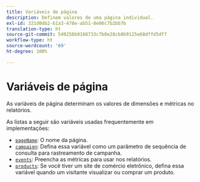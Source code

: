 ```yaml
---
title: Variáveis de página
description: Definem valores de uma página individual.
exl-id: 321d0db2-61a3-478e-ab51-8e06c7b2bb7b
translation-type: ht
source-git-commit: 549258b0168733c7b0e28cb8b9125e68dffd5df7
workflow-type: ht
source-wordcount: '69'
ht-degree: 100%

---
```


# Variáveis de página

As variáveis de página determinam os valores de dimensões e métricas no relatórios.

As listas a seguir são variáveis usadas frequentemente em implementações:

* [`pageName`](pagename.md): O nome da página.
* [`campaign`](campaign.md): Defina essa variável como um parâmetro de sequência de consulta para rastreamento de campanha.
* [`events`](events/events-overview.md): Preencha as métricas para usar nos relatórios.
* [`products`](products.md): Se você tiver um site de comércio eletrônico, defina essa variável quando um visitante visualizar ou comprar um produto.
